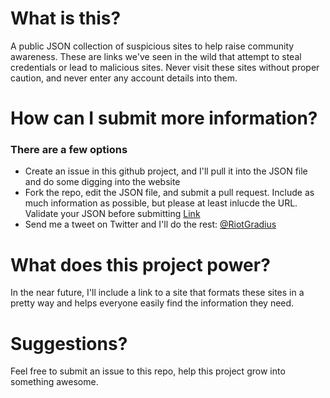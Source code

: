 # What is this?
A public JSON collection of suspicious sites to help raise community awareness. These are links we've seen in the wild that attempt to steal credentials or lead to malicious sites. Never visit these sites without proper caution, and never enter any account details into them.

# How can I submit more information?

### There are a few options

* Create an issue in this github project, and I'll pull it into the JSON file and do some digging into the website
* Fork the repo, edit the JSON file, and submit a pull request. Include as much information as possible, but please at least inlucde the URL. Validate your JSON before submitting [Link](https://jsonformatter.curiousconcept.com)
* Send me a tweet on Twitter and I'll do the rest: [@RiotGradius](https://twitter.com/riotgradius)

# What does this project power?

In the near future, I'll include a link to a site that formats these sites in a pretty way and helps everyone easily find the information they need.

# Suggestions?

Feel free to submit an issue to this repo, help this project grow into something awesome.
